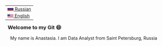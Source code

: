<table align="right">
 <tr><td><a href="README.md"><img src="images/flag-400.png" height="13"> Russian</a></td></tr>
 <tr><td><a href="README_fr.md"><img src="images/Flag_of_the_United_States.png" height="10"> English</a></td></tr>
</table>

### &nbsp; Welcome to my Git :smile:

&nbsp;&nbsp;&nbsp;&nbsp;My name is Anastasia. I am Data Analyst from Saint Petersburg, Russia
